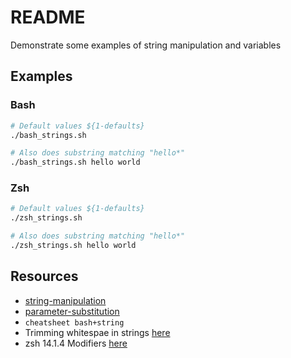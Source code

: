 # README

Demonstrate some examples of string manipulation and variables

## Examples

### Bash

```sh
# Default values ${1-defaults} 
./bash_strings.sh

# Also does substring matching "hello*"
./bash_strings.sh hello world
```

### Zsh

```sh
# Default values ${1-defaults} 
./zsh_strings.sh

# Also does substring matching "hello*"
./zsh_strings.sh hello world
```

## Resources

* [string-manipulation](https://www.tldp.org/LDP/abs/html/string-manipulation.html)  
* [parameter-substitution](https://www.tldp.org/LDP/abs/html/parameter-substitution.html#PARAMSUBREF)  
* `cheatsheet bash+string`  
* Trimming whitespae in strings [here](https://stackoverflow.com/questions/369758/how-to-trim-whitespace-from-a-bash-variable)
* zsh 14.1.4 Modifiers [here](https://zsh.sourceforge.io/Doc/Release/Expansion.html#Modifiers)  
